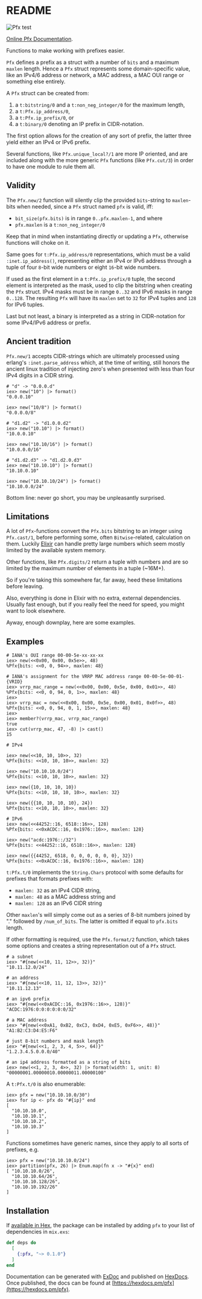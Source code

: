 # README

![Pfx test](https://github.com/hertogp/pfx/actions/workflows/elixir.yml/badge.svg)

[Online Pfx Documentation](https://hexdocs.pm/pfx).

<!-- @MODULEDOC -->

Functions to make working with prefixes easier.

`Pfx` defines a prefix as a struct with a number of `bits` and a maximum
`maxlen` length.  Hence a `Pfx` struct represents some domain-specific value,
like an IPv4/6 address or network, a MAC address, a MAC OUI range or something
else entirely.

A `Pfx` struct can be created from:
1. a `t:bitstring/0` and a `t:non_neg_integer/0` for the maximum length,
2. a `t:Pfx.ip_address/0`,
3. a `t:Pfx.ip_prefix/0`, or
4. a `t:binary/0` denoting an IP prefix in CIDR-notation.

The first option allows for the creation of any sort of prefix, the latter
three yield either an IPv4 or IPv6 prefix.

Several functions, like `Pfx.unique_local?/1` are more IP oriented, and are
included along with the more generic `Pfx` functions (like `Pfx.cut/3`) in
order to have one module to rule them all.


## Validity

The `Pfx.new/2` function will silently clip the provided `bits`-string to
`maxlen`-bits when needed, since a `Pfx` struct named `pfx` is valid, iff:
- `bit_size(pfx.bits)` is in range `0..pfx.maxlen-1`, and where
- `pfx.maxlen` is a `t:non_neg_integer/0`

Keep that in mind when instantiating directly or updating a `Pfx`, otherwise
functions will choke on it.

Same goes for `t:Pfx.ip_address/0` representations, which must be a valid
`:inet.ip_address()`, representing either an IPv4 or IPv6 address through a
tuple of four `8`-bit wide numbers or eight `16`-bit wide numbers.

If used as the first element in a `t:Pfx.ip_prefix/0` tuple, the second element
is interpreted as the mask, used to clip the bitstring when creating the `Pfx`
struct.  IPv4 masks must be in range `0..32` and IPv6 masks in range `0..128`.
The resulting `Pfx` will have its `maxlen` set to `32` for IPv4 tuples and
`128` for IPv6 tuples.

Last but not least, a binary is interpreted as a string in CIDR-notation for
some IPv4/IPv6 address or prefix.


## Ancient tradition

`Pfx.new/1` accepts CIDR-strings which are ultimately processed using erlang's
`:inet.parse_address` which, at the time of writing, still honors the ancient
linux tradition of injecting zero's when presented with less than four IPv4
digits in a CIDR string.

    # "d" -> "0.0.0.d"
    iex> new("10") |> format()
    "0.0.0.10"

    iex> new("10/8") |> format()
    "0.0.0.0/8"

    # "d1.d2" -> "d1.0.0.d2"
    iex> new("10.10") |> format()
    "10.0.0.10"

    iex> new("10.10/16") |> format()
    "10.0.0.0/16"

    # "d1.d2.d3" -> "d1.d2.0.d3"
    iex> new("10.10.10") |> format()
    "10.10.0.10"

    iex> new("10.10.10/24") |> format()
    "10.10.0.0/24"

Bottom line: never go short, you may be unpleasantly surprised.


## Limitations

A lot of `Pfx`-functions convert the `Pfx.bits` bitstring to an integer using
`Pfx.cast/1`, before performing some, often `Bitwise`-related, calculation on
them.  Luckily [Elixir](https://elixir-lang.org/docs.html) can handle pretty
large numbers which seem mostly limited by the available system memory.

Other functions, like `Pfx.digits/2` return a tuple with numbers and are so
limited by the maximum number of elements in a tuple (~16M+).

So if you're taking this somewhere far, far away, heed these limitations before
leaving.

Also, everything is done in Elixir with no extra, external dependencies.
Usually fast enough, but if you really feel the need for speed, you might want
to look elsewhere.

Ayway, enough downplay, here are some examples.

## Examples

    # IANA's OUI range 00-00-5e-xx-xx-xx
    iex> new(<<0x00, 0x00, 0x5e>>, 48)
    %Pfx{bits: <<0, 0, 94>>, maxlen: 48}

    # IANA's assignment for the VRRP MAC address range 00-00-5e-00-01-{VRID}
    iex> vrrp_mac_range = new(<<0x00, 0x00, 0x5e, 0x00, 0x01>>, 48)
    %Pfx{bits: <<0, 0, 94, 0, 1>>, maxlen: 48}
    iex>
    iex> vrrp_mac = new(<<0x00, 0x00, 0x5e, 0x00, 0x01, 0x0f>>, 48)
    %Pfx{bits: <<0, 0, 94, 0, 1, 15>>, maxlen: 48}
    iex>
    iex> member?(vrrp_mac, vrrp_mac_range)
    true
    iex> cut(vrrp_mac, 47, -8) |> cast()
    15

    # IPv4

    iex> new(<<10, 10, 10>>, 32)
    %Pfx{bits: <<10, 10, 10>>, maxlen: 32}

    iex> new("10.10.10.0/24")
    %Pfx{bits: <<10, 10, 10>>, maxlen: 32}

    iex> new({10, 10, 10, 10})
    %Pfx{bits: <<10, 10, 10, 10>>, maxlen: 32}

    iex> new({{10, 10, 10, 10}, 24})
    %Pfx{bits: <<10, 10, 10>>, maxlen: 32}

    # IPv6
    iex> new(<<44252::16, 6518::16>>, 128)
    %Pfx{bits: <<0xACDC::16, 0x1976::16>>, maxlen: 128}

    iex> new("acdc:1976::/32")
    %Pfx{bits: <<44252::16, 6518::16>>, maxlen: 128}

    iex> new({{44252, 6518, 0, 0, 0, 0, 0, 0}, 32})
    %Pfx{bits: <<0xACDC::16, 0x1976::16>>, maxlen: 128}

`t:Pfx.t/0` implements the `String.Chars` protocol with some defaults for
prefixes that formats prefixes with:
- `maxlen: 32` as an IPv4 CIDR string,
- `maxlen: 48` as a MAC address string and
- `maxlen: 128` as an IPv6 CIDR string

Other `maxlen`'s will simply come out as a series of 8-bit numbers joined by "."
followed by `/num_of_bits`. The latter is omitted if equal to `pfx.bits`
length.

If other formatting is required, use the `Pfx.format/2` function, which takes
some options and creates a string representation out of a `Pfx` struct.

    # a subnet
    iex> "#{new(<<10, 11, 12>>, 32)}"
    "10.11.12.0/24"

    # an address
    iex> "#{new(<<10, 11, 12, 13>>, 32)}"
    "10.11.12.13"

    # an ipv6 prefix
    iex> "#{new(<<0xACDC::16, 0x1976::16>>, 128)}"
    "ACDC:1976:0:0:0:0:0:0/32"

    # a MAC address
    iex> "#{new(<<0xA1, 0xB2, 0xC3, 0xD4, 0xE5, 0xF6>>, 48)}"
    "A1:B2:C3:D4:E5:F6"

    # just 8-bit numbers and mask length
    iex> "#{new(<<1, 2, 3, 4, 5>>, 64)}"
    "1.2.3.4.5.0.0.0/40"

    # an ip4 address formatted as a string of bits
    iex> new(<<1, 2, 3, 4>>, 32) |> format(width: 1, unit: 8)
    "00000001.00000010.00000011.00000100"


A `t:Pfx.t/0` is also enumerable:

    iex> pfx = new("10.10.10.0/30")
    iex> for ip <- pfx do "#{ip}" end
    [
      "10.10.10.0",
      "10.10.10.1",
      "10.10.10.2",
      "10.10.10.3"
    ]

Functions sometimes have generic names, since they apply to all sorts of
prefixes, e.g.

    iex> pfx = new("10.10.10.0/24")
    iex> partition(pfx, 26) |> Enum.map(fn x -> "#{x}" end)
    [ "10.10.10.0/26",
      "10.10.10.64/26",
      "10.10.10.128/26",
      "10.10.10.192/26"
    ]



<!-- @MODULEDOC -->

## Installation

If [available in Hex](https://hex.pm/docs/publish), the package can be installed
by adding `pfx` to your list of dependencies in `mix.exs`:

```elixir
def deps do
  [
    {:pfx, "~> 0.1.0"}
  ]
end
```

Documentation can be generated with [ExDoc](https://github.com/elixir-lang/ex_doc)
and published on [HexDocs](https://hexdocs.pm). Once published, the docs can
be found at [https://hexdocs.pm/pfx](https://hexdocs.pm/pfx).

